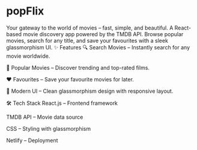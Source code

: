 # popFlix
Your gateway to the world of movies – fast, simple, and beautiful.
A React-based movie discovery app powered by the TMDB API. Browse popular movies, search for any title, and save your favourites with a sleek glassmorphism UI.
✨ Features
🔍 Search Movies – Instantly search for any movie worldwide.

🎥 Popular Movies – Discover trending and top-rated films.

❤️ Favourites – Save your favourite movies for later.

💎 Modern UI – Clean glassmorphism design with responsive layout.

🛠 Tech Stack
React.js – Frontend framework

TMDB API – Movie data source

CSS – Styling with glassmorphism

Netlify – Deployment
